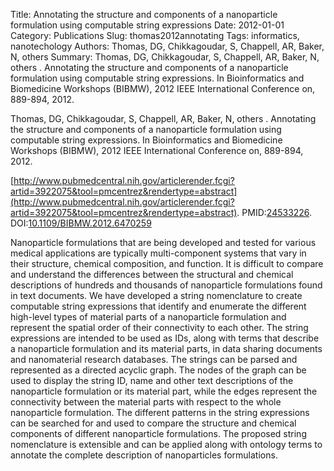 Title: Annotating the structure and components of a nanoparticle formulation using computable string expressions
Date: 2012-01-01
Category: Publications
Slug: thomas2012annotating
Tags: informatics, nanotechology
Authors: Thomas, DG, Chikkagoudar, S, Chappell, AR, Baker, N, others 
Summary: Thomas, DG, Chikkagoudar, S, Chappell, AR, Baker, N, others . Annotating the structure and components of a nanoparticle formulation using computable string expressions. In Bioinformatics and Biomedicine Workshops (BIBMW), 2012 IEEE International Conference on, 889-894, 2012.

Thomas, DG, Chikkagoudar, S, Chappell, AR, Baker, N, others . Annotating the structure and components of a nanoparticle formulation using computable string expressions. In Bioinformatics and Biomedicine Workshops (BIBMW), 2012 IEEE International Conference on, 889-894, 2012.

[http://www.pubmedcentral.nih.gov/articlerender.fcgi?artid=3922075&tool=pmcentrez&rendertype=abstract](http://www.pubmedcentral.nih.gov/articlerender.fcgi?artid=3922075&tool=pmcentrez&rendertype=abstract). PMID:[24533226](http://www.ncbi.nlm.nih.gov/pubmed/24533226). DOI:[10.1109/BIBMW.2012.6470259](http://dx.doi.org/10.1109/BIBMW.2012.6470259)

Nanoparticle formulations that are being developed and tested for various medical applications are typically multi-component systems that vary in their structure, chemical composition, and function. It is difficult to compare and understand the differences between the structural and chemical descriptions of hundreds and thousands of nanoparticle formulations found in text documents. We have developed a string nomenclature to create computable string expressions that identify and enumerate the different high-level types of material parts of a nanoparticle formulation and represent the spatial order of their connectivity to each other. The string expressions are intended to be used as IDs, along with terms that describe a nanoparticle formulation and its material parts, in data sharing documents and nanomaterial research databases. The strings can be parsed and represented as a directed acyclic graph. The nodes of the graph can be used to display the string ID, name and other text descriptions of the nanoparticle formulation or its material part, while the edges represent the connectivity between the material parts with respect to the whole nanoparticle formulation. The different patterns in the string expressions can be searched for and used to compare the structure and chemical components of different nanoparticle formulations. The proposed string nomenclature is extensible and can be applied along with ontology terms to annotate the complete description of nanoparticles formulations.
